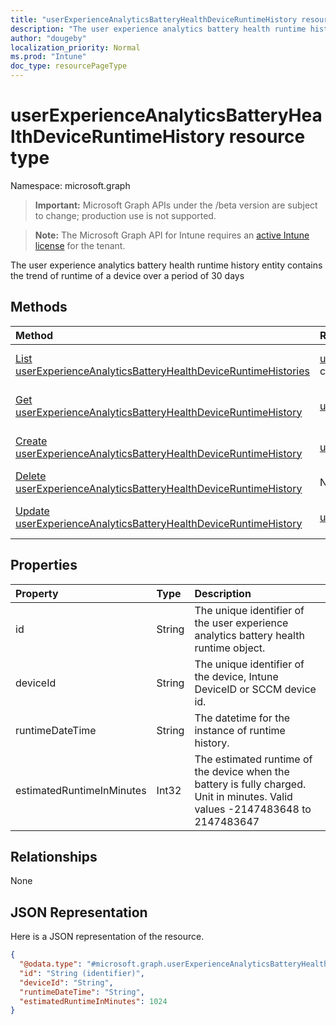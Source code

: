 ```yaml
---
title: "userExperienceAnalyticsBatteryHealthDeviceRuntimeHistory resource type"
description: "The user experience analytics battery health runtime history entity contains the trend of runtime of a device over a period of 30 days"
author: "dougeby"
localization_priority: Normal
ms.prod: "Intune"
doc_type: resourcePageType
---
```


# userExperienceAnalyticsBatteryHealthDeviceRuntimeHistory resource type

Namespace: microsoft.graph

> **Important:** Microsoft Graph APIs under the /beta version are subject to change; production use is not supported.

> **Note:** The Microsoft Graph API for Intune requires an [active Intune license](https://go.microsoft.com/fwlink/?linkid=839381) for the tenant.

The user experience analytics battery health runtime history entity contains the trend of runtime of a device over a period of 30 days

## Methods
|Method|Return Type|Description|
|:---|:---|:---|
|[List userExperienceAnalyticsBatteryHealthDeviceRuntimeHistories](../api/intune-devices-userexperienceanalyticsbatteryhealthdeviceruntimehistory-list.md)|[userExperienceAnalyticsBatteryHealthDeviceRuntimeHistory](../resources/intune-devices-userexperienceanalyticsbatteryhealthdeviceruntimehistory.md) collection|List properties and relationships of the [userExperienceAnalyticsBatteryHealthDeviceRuntimeHistory](../resources/intune-devices-userexperienceanalyticsbatteryhealthdeviceruntimehistory.md) objects.|
|[Get userExperienceAnalyticsBatteryHealthDeviceRuntimeHistory](../api/intune-devices-userexperienceanalyticsbatteryhealthdeviceruntimehistory-get.md)|[userExperienceAnalyticsBatteryHealthDeviceRuntimeHistory](../resources/intune-devices-userexperienceanalyticsbatteryhealthdeviceruntimehistory.md)|Read properties and relationships of the [userExperienceAnalyticsBatteryHealthDeviceRuntimeHistory](../resources/intune-devices-userexperienceanalyticsbatteryhealthdeviceruntimehistory.md) object.|
|[Create userExperienceAnalyticsBatteryHealthDeviceRuntimeHistory](../api/intune-devices-userexperienceanalyticsbatteryhealthdeviceruntimehistory-create.md)|[userExperienceAnalyticsBatteryHealthDeviceRuntimeHistory](../resources/intune-devices-userexperienceanalyticsbatteryhealthdeviceruntimehistory.md)|Create a new [userExperienceAnalyticsBatteryHealthDeviceRuntimeHistory](../resources/intune-devices-userexperienceanalyticsbatteryhealthdeviceruntimehistory.md) object.|
|[Delete userExperienceAnalyticsBatteryHealthDeviceRuntimeHistory](../api/intune-devices-userexperienceanalyticsbatteryhealthdeviceruntimehistory-delete.md)|None|Deletes a [userExperienceAnalyticsBatteryHealthDeviceRuntimeHistory](../resources/intune-devices-userexperienceanalyticsbatteryhealthdeviceruntimehistory.md).|
|[Update userExperienceAnalyticsBatteryHealthDeviceRuntimeHistory](../api/intune-devices-userexperienceanalyticsbatteryhealthdeviceruntimehistory-update.md)|[userExperienceAnalyticsBatteryHealthDeviceRuntimeHistory](../resources/intune-devices-userexperienceanalyticsbatteryhealthdeviceruntimehistory.md)|Update the properties of a [userExperienceAnalyticsBatteryHealthDeviceRuntimeHistory](../resources/intune-devices-userexperienceanalyticsbatteryhealthdeviceruntimehistory.md) object.|

## Properties
|Property|Type|Description|
|:---|:---|:---|
|id|String|The unique identifier of the user experience analytics battery health runtime object.|
|deviceId|String|The unique identifier of the device, Intune DeviceID or SCCM device id.|
|runtimeDateTime|String|The datetime for the instance of runtime history.|
|estimatedRuntimeInMinutes|Int32|The estimated runtime of the device when the battery is fully charged. Unit in minutes. Valid values -2147483648 to 2147483647|

## Relationships
None

## JSON Representation
Here is a JSON representation of the resource.
<!-- {
  "blockType": "resource",
  "keyProperty": "id",
  "@odata.type": "microsoft.graph.userExperienceAnalyticsBatteryHealthDeviceRuntimeHistory"
}
-->
``` json
{
  "@odata.type": "#microsoft.graph.userExperienceAnalyticsBatteryHealthDeviceRuntimeHistory",
  "id": "String (identifier)",
  "deviceId": "String",
  "runtimeDateTime": "String",
  "estimatedRuntimeInMinutes": 1024
}
```




